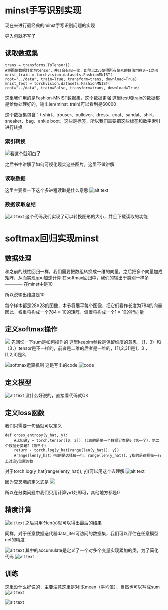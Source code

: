 # minst手写识别实现
现在来进行最经典的minst手写识别问题的实现

导入包就不写了
## 读取数据集
~~~
trans = transforms.ToTensor()
#将图像数据转化为tensor，并且会有归一化，即除以255使得所有像素的数值均在0～1之间
mnist_train = torchvision.datasets.FashionMNIST(
root="../data", train=True, transform=trans, download=True)
mnist_test = torchvision.datasets.FashionMNIST(
root="../data", train=False, transform=trans, download=True)
~~~
这里我们用的是Fashion‐MNIST数据集，这个数据更强
这里test和train的数据都是给你处理好的，输出len(minst_train)可以看到是60000

这个数据集包含：t‐shirt、trouser、pullover、dress、coat、sandal、shirt、sneaker、bag、ankle boot，这些是标签，所以我们需要把这些标签和数字索引进行转换

### 索引转换
![
    看这个就明白了
](image.png)

之后书中讲解了如何可视化现实这些图片，这里不做讲解
### 读取数据
这里主要看一下这个多进程读取是什么意思
![alt text](image-1.png)

### 数据读取总结
![alt text](image-2.png)
这个代码我们实现了可以转换图形的大小，并且下载读取的功能

# softmax回归实现minst
## 数据处理
和之前的线性回归一样，我们需要把数组转换成一维的向量，之后把多个向量加成矩阵，从而实现gpu加速计算
在softmax回归中，我们的输出于类别一样多 ———— 在minst中是10

所以说输出维度是10

每个样本都是28×28的图像，本节将展平每个图像，把它们看作长度为784的向量
因此，权重将构成一个784 × 10的矩阵，偏置将构成一个1 × 10的行向量

## 定义softmax操作
![](image.png)
先回忆一下sum是如何操作的
这里keepim参数是保留维度的意思，（1，3）和（3，）tensor是不一样的，前者是二维的后者是一维的，[[1,2,3]]是1，3 ， [1,2,3]是3，

![softmax运算机制](image-1.png)
这是写出的code
![code](image-2.png)

## 定义模型
![alt text](image-3.png)
没什么好说的，直接看代码就OK

## 定义loss函数
我们只需要一句话就可以定义
~~~
def cross_entropy(y_hat, y):
    #比如说y = torch.tensor([0, 2])，代表的是第一个数据分类是0（第一个），第二个数据分类是2（第三个）
    return - torch.log(y_hat[range(len(y_hat)), y])
    #range(len(y_hat))指的是选择每一行，range(len(y_hat))，y指的是选择每一行上对应y位置的数
~~~
对于torch.log(y_hat[range(len(y_hat)), y])可以用这个去理解
![alt text](image-5.png)

因为交叉熵的定义式是
![](image-4.png)

所以在分类问题中我们只用计算y=1处即可，其他地方都是0
## 精度计算
![alt text](image-6.png)
之后只用➗len(y)就可以得出最后的结果

同样，对于任意数据迭代器data_iter可访问的数据集，我们可以评估在任意模型net的精度

![alt text](image-7.png)
其中的accumulate是定义了一个对多个变量实现累加的类，为了简化代码
![alt text](image-8.png)

## 训练
这里没什么好说的，主要注意这里是对l求mean（平均值），当然也可以写成sum  
![alt text](image-9.png)

![alt text](image-10.png)